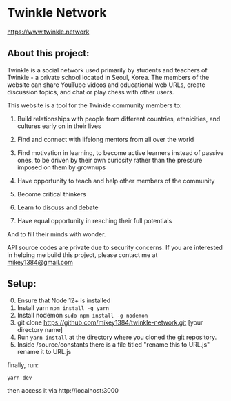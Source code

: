 # Twinkle Network

https://www.twinkle.network

## About this project:

Twinkle is a social network used primarily by students and teachers of Twinkle - a private school located in Seoul, Korea. The members of the website can share YouTube videos and educational web URLs, create discussion topics, and chat or play chess with other users.

This website is a tool for the Twinkle community members to:

1. Build relationships with people from different countries, ethnicities, and cultures early on in their lives

2. Find and connect with lifelong mentors from all over the world

3. Find motivation in learning, to become active learners instead of passive ones, to be driven by their own curiosity rather than the pressure imposed on them by grownups

4. Have opportunity to teach and help other members of the community

5. Become critical thinkers

6. Learn to discuss and debate

7. Have equal opportunity in reaching their full potentials

And to fill their minds with wonder.

API source codes are private due to security concerns. If you are interested in helping me build this project, please contact me at mikey1384@gmail.com

## Setup:

0. Ensure that Node 12+ is installed
1. Install yarn `npm install -g yarn`
1. Install nodemon `sudo npm install -g nodemon`
1. git clone https://github.com/mikey1384/twinkle-network.git [your directory name]
1. Run `yarn install` at the directory where you cloned the git repository.
1. Inside /source/constants there is a file titled "rename this to URL.js" rename it to URL.js

finally, run:

```shell
yarn dev
```

then access it via http://localhost:3000
